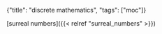 {"title": "discrete mathematics", "tags": ["moc"]}

[surreal numbers]({{< relref "surreal_numbers" >}})

